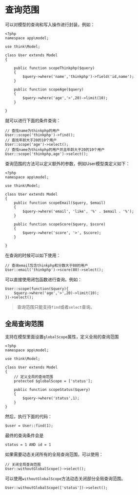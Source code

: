 # 查询范围

可以对模型的查询和写入操作进行封装，例如：

```
<?php
namespace app\model;

use think\Model;

class User extends Model
{

    public function scopeThinkphp($query)
    {
        $query->where('name','thinkphp')->field('id,name');
    }
    
    public function scopeAge($query)
    {
        $query->where('age','>',20)->limit(10);
    }    
    
}
```

就可以进行下面的条件查询：

```
// 查找name为thinkphp的用户
User::scope('thinkphp')->find();
// 查找年龄大于20的10个用户
User::scope('age')->select();
// 查找name为thinkphp的用户并且年龄大于20的10个用户
User::scope('thinkphp,age')->select();
```

查询范围的方法可以定义额外的参数，例如User模型类定义如下：

```
<?php
namespace app\model;

use think\Model;

class User extends Model
{
	public function scopeEmail($query, $email)
    {
    	$query->where('email', 'like', '%' . $email . '%');
    }
    
    public function scopeScore($query, $score)
    {
    	$query->where('score', '>', $score);
    }
    
}
```

在查询的时候可以如下使用：

```
// 查询email包含thinkphp和分数大于80的用户
User::email('thinkphp')->score(80)->select();
```

可以直接使用闭包函数进行查询，例如：

```
User::scope(function($query){
    $query->where('age','>',20)->limit(10);
})->select();
```

> 查询范围只能支持`find`或者`select`查询。

## 全局查询范围

支持在模型里面设置`globalScope`属性，定义全局的查询范围

```
<?php
namespace app\model;

use think\Model;

class User extends Model
{
    // 定义全局的查询范围
    protected $globalScope = ['status'];

    public function scopeStatus($query)
    {
        $query->where('status',1);
    }
}
```

然后，执行下面的代码：

```
$user = User::find(1);
```

最终的查询条件会是

```
status = 1 AND id = 1
```

如果需要动态关闭所有的全局查询范围，可以使用：

```
// 关闭全局查询范围
User::withoutGlobalScope()->select();
```

可以使用`withoutGlobalScope`方法动态关闭部分全局查询范围。

```
User::withoutGlobalScope(['status'])->select();
```